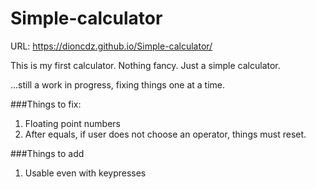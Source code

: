 # Simple-calculator

URL: https://dioncdz.github.io/Simple-calculator/

This is my first calculator. Nothing fancy. Just a simple calculator.

...still a work in progress, fixing things one at a time.

###Things to fix:
1. Floating point numbers
2. After equals, if user does not choose an operator, things must reset.

###Things to add
1. Usable even with keypresses
